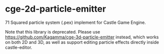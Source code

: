 # cge-2d-particle-emitter
71 Squared particle system (.pex) implement for Castle Game Engine.

Note that this library is deprecated. Please use https://github.com/Kagamma/cge-3d-particle-emitter instead, which works on both 2D and 3D, as well as support editing particle effects directly inside castle-editor.
